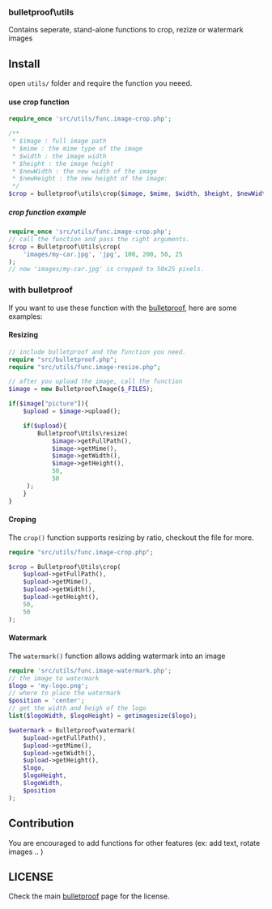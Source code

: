 ### bulletproof\utils

Contains seperate, stand-alone functions to crop, rezize or watermark images

Install
-----
open `utils/` folder and require the function you neeed.

#### use crop function
```php
require_once 'src/utils/func.image-crop.php';

/**
 * $image : full image path
 * $mime : the mime type of the image
 * $width : the image width
 * $height : the image height
 * $newWidth : the new width of the image
 * $newHeight : the new height of the image:
 */
$crop = bulletproof\utils\crop($image, $mime, $width, $height, $newWidth, $newHeight);
```
##### crop function example
```php
require_once 'src/utils/func.image-crop.php';
// call the function and pass the right arguments.
$crop = Bulletproof\Utils\crop(
	'images/my-car.jpg', 'jpg', 100, 200, 50, 25
);
// now 'images/my-car.jpg' is cropped to 50x25 pixels.
```

### with bulletproof

If you want to use these function with the [bulletproof][bulletproof], here are some examples:

#### Resizing
```php
// include bulletproof and the function you need.
require "src/bulletproof.php";
require "src/utils/func.image-resize.php";

// after you upload the image, call the function
$image = new Bulletproof\Image($_FILES);

if($image["picture"]){
	$upload = $image->upload();

	if($upload){
		Bulletproof\Utils\resize(
			$image->getFullPath(),
			$image->getMime(),
			$image->getWidth(),
			$image->getHeight(),
			50,
			50
	 );
	}
}
```

#### Croping
The `crop()` function supports resizing by ratio, checkout the file for more.
```php
require "src/utils/func.image-crop.php";

$crop = Bulletproof\Utils\crop(
	$upload->getFullPath(),
	$upload->getMime(),
	$upload->getWidth(),
	$upload->getHeight(),
	50,
	50
);

```
#### Watermark
The `watermark()` function allows adding watermark into an image

```php
require 'src/utils/func.image-watermark.php';
// the image to watermark
$logo = 'my-logo.png';
// where to place the watermark
$position = 'center';
// get the width and heigh of the logo
list($logoWidth, $logoHeight) = getimagesize($logo);

$watermark = Bulletproof\watermark(
	$upload->getFullPath(),
	$upload->getMime(),
	$upload->getWidth(),
	$upload->getHeight(),
	$logo,
	$logoHeight,
	$logoWidth,
	$position		
);
```

Contribution
-----

You are encouraged to add functions for other features (ex: add text, rotate images .. )

LICENSE
-----
Check the main [bulletproof][bulletproof] page for the license.


[bulletproof]: http://github.com/samayo/bulletproof

